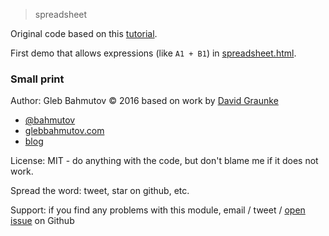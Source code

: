 > spreadsheet

Original code based on this [tutorial][tutorial].

First demo that allows expressions (like `A1 + B1`) in
[spreadsheet.html](spreadsheet.html).

[tutorial]: http://blog.thomasstreet.com/post/129096073308/building-a-spreadsheet-in-20-minutes-with-angular-js

### Small print

Author: Gleb Bahmutov &copy; 2016 based on work by
[David Graunke](https://twitter.com/graunked)

* [@bahmutov](https://twitter.com/bahmutov)
* [glebbahmutov.com](http://glebbahmutov.com)
* [blog](http://glebbahmutov.com/blog/)

License: MIT - do anything with the code, but don't blame me if it does not work.

Spread the word: tweet, star on github, etc.

Support: if you find any problems with this module, email / tweet /
[open issue](https://github.com/bahmutov/spreadsheet/issues) on Github
